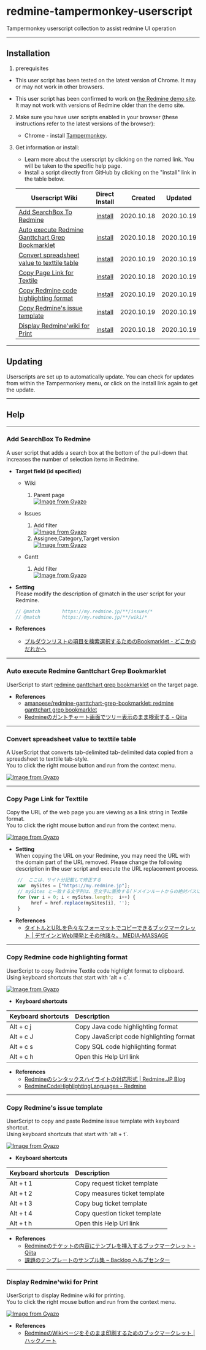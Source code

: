 # redmine-tampermonkey-userscript

Tampermonkey userscript collection to assist redmine UI operation

----

## Installation

1. prerequisites  

* This user script has been tested on the latest version of Chrome. It may or may not work in other browsers.  

* This user script has been confirmed to work on [the Redmine demo site](https://my.redmine.jp/demo/). It may not work with versions of Redmine older than the demo site.

2. Make sure you have user scripts enabled in your browser (these instructions refer to the latest versions of the browser):  

	* Chrome - install [Tampermonkey](https://tampermonkey.net/?ext=dhdg&browser=chrome).

3. Get information or install:
	* Learn more about the userscript by clicking on the named link. You will be taken to the specific help page.
	* Install a script directly from GitHub by clicking on the "install" link in the table below.  

	| Userscript Wiki                        | Direct<br>Install | Created    | Updated     |
	|----------------------------------------|:------------------:|----------:|:----------:|
	| [Add SearchBox To Redmine][asr-help]   | [install][asr-raw] | 2020.10.18 | 2020.10.19|
    | [Auto execute Redmine Ganttchart Grep Bookmarklet][aer-help]| [install][aer-raw] | 2020.10.18 | 2020.10.19|
    | [Convert spreadsheet value to texttile table][csv-help] | [install][csv-raw] | 2020.10.19 | 2020.10.19| 
    | [Copy Page Link for Textile][cpl-help] | [install][cpl-raw] | 2020.10.18 | 2020.10.19|
    | [Copy Redmine code highlighting format][crc-help] | [install][crc-raw] | 2020.10.19 | 2020.10.19|    
    | [Copy Redmine's issue template][cri-help] | [install][cri-raw] | 2020.10.19 | 2020.10.19|
    | [Display Redmine'wiki for Print][drw-help] | [install][drw-raw] | 2020.10.18 | 2020.10.19|

[asr-help]: #Add-SearchBox-To-Redmine
[aer-help]: #Auto-execute-Redmine-Ganttchart-Grep-Bookmarklet
[crc-help]: #Copy-Redmine-code-highlighting-format
[cri-help]: #Copy-Redmine's-issue-template
[cpl-help]: #Copy-Page-Link-for-Textile
[csv-help]: #Convert-spreadsheet-value-to-texttile-table
[drw-help]: #Display-Redmine'wiki-for-Print

[asr-raw]: https://github.com/kemsakurai/redmine-tampermonkey-userscript/raw/main/userscripts/add-search-box-to-redmine.user.js
[aer-raw]: https://github.com/kemsakurai/redmine-tampermonkey-userscript/raw/main/userscripts/auto-execute-redmine-ganttchart-grep-bookmarklet.user.js
[csv-raw]: https://github.com/kemsakurai/redmine-tampermonkey-userscript/raw/main/userscripts/convert-spreatsheetvalue-to-texttile-table.user.js
[crc-raw]: https://github.com/kemsakurai/redmine-tampermonkey-userscript/raw/main/userscripts/copy-redmine-code-highlighting-format.user.js
[cpl-raw]: https://github.com/kemsakurai/redmine-tampermonkey-userscript/raw/main/userscripts/copy-page-link-for-textile.user.js
[cri-raw]: https://github.com/kemsakurai/redmine-tampermonkey-userscript/raw/main/userscripts/copy-redmine-issue-template.user.js
[drw-raw]: https://github.com/kemsakurai/redmine-tampermonkey-userscript/raw/main/userscripts/display-redmine-wiki-for-print.user.js

----

## Updating  

Userscripts are set up to automatically update. You can check for updates from within the Tampermonkey menu, or click on the install link again to get the update.  

----

## Help  

----

### Add SearchBox To Redmine  

A user script that adds a search box at the bottom of the pull-down that increases the number of selection items in Redmine.  

* **Target field (id specified)**    
    * Wiki  
        1. Parent page  
        [![Image from Gyazo](https://i.gyazo.com/7b1c925250854b02c1233c996950518f.png)](https://gyazo.com/7b1c925250854b02c1233c996950518f)

    * Issues
        1. Add filter  
        [![Image from Gyazo](https://i.gyazo.com/1514cc05b72303bb5203c6c23228ea45.png)](https://gyazo.com/1514cc05b72303bb5203c6c23228ea45)    
        2. Assignee,Category,Target version  
        [![Image from Gyazo](https://i.gyazo.com/d6aa0f2f27a36b71ad61f36b5f41caa0.png)](https://gyazo.com/d6aa0f2f27a36b71ad61f36b5f41caa0)

    * Gantt
        1. Add filter  
        [![Image from Gyazo](https://i.gyazo.com/725dac5d433571d80b96acd78bdc7684.png)](https://gyazo.com/725dac5d433571d80b96acd78bdc7684)  

* **Setting**  
    Please modify the description of @match in the user script for your Redmine.  
    ```javascript
    // @match        https://my.redmine.jp/**/issues/*
    // @match        https://my.redmine.jp/**/wiki/*
    ```

* **References**  
    * [プルダウンリストの項目を検索選択するためのBookmarklet - どこかのだれかへ](https://tepp.hatenablog.jp/entry/2017/04/05/215756)  

----

### Auto execute Redmine Ganttchart Grep Bookmarklet  

UserScript to start [redmine ganttchart grep bookmarklet](https://github.com/amanoese/redmine-ganttchart-grep-bookmarklet) on the target page.

* **References**  
    * [amanoese/redmine-ganttchart-grep-bookmarklet: redmine ganttchart grep bookmarklet](https://github.com/amanoese/redmine-ganttchart-grep-bookmarklet)
    * [Redmineのガントチャート画面でツリー表示のまま検索する - Qiita](https://qiita.com/amanoese/items/edcc2226a6d52cc9598a)   

----   

### Convert spreadsheet value to texttile table

A UserScript that converts tab-delimited tab-delimited data copied from a spreadsheet to texttile tab-style.  
You to click the right mouse button and run from the context menu.  

[![Image from Gyazo](https://i.gyazo.com/b328a436452fcf6d0416dc5e4face80b.gif)](https://gyazo.com/b328a436452fcf6d0416dc5e4face80b)  


----

### Copy Page Link for Texttile  

Copy the URL of the web page you are viewing as a link string in Textile format.  
You to click the right mouse button and run from the context menu.  

[![Image from Gyazo](https://i.gyazo.com/0508f12918ec783877318ec0f679c6c6.gif)](https://gyazo.com/0508f12918ec783877318ec0f679c6c6)  

* **Setting**  
When copying the URL on your Redmine, you may need the URL with the domain part of the URL removed.
Please change the following description in the user script and execute the URL replacement process.
```javascript
    //  ここは、サイト分記載して修正する
    var  mySites = ["https://my.redmine.jp"];
    // mySites と一致する文字列は、空文字に置換する(ドメインルートからの絶対パスにしたい)
    for (var i = 0; i < mySites.length;  i++) {
         href = href.replace(mySites[i], '');
    }
```

* **References**  
    * [タイトルとURLを色々なフォーマットでコピーできるブックマークレット | デザインとWeb開発とその他諸々。 MEDIA-MASSAGE](https://media-massage.net/blog/linkbookmarklet/)

----

### Copy Redmine code highlighting format  

UserScript to copy Redmine Textile code highlight format to clipboard.  
Using keyboard shortcuts that start with ʻalt + c`.

[![Image from Gyazo](https://i.gyazo.com/dd47bc1d2d6b7586289884dea548d5c2.gif)](https://gyazo.com/dd47bc1d2d6b7586289884dea548d5c2)    

* **Keyboard shortcuts**  

|Keyboard shortcuts|Description|
|:-----------------|:----------|
|Alt + c j|Copy Java code highlighting format|
|Alt + c J|Copy JavaScript code highlighting format|
|Alt + c s|Copy SQL code highlighting format|
|Alt + c h|Open this Help Url link|

* **References**
    * [Redmineのシンタックスハイライトの対応形式 | Redmine.JP Blog](http://blog.redmine.jp/articles/syntax-hilight/)    
    * [RedmineCodeHighlightingLanguages - Redmine](https://www.redmine.org/projects/redmine/wiki/RedmineCodeHighlightingLanguages)  

----

### Copy Redmine's issue template

UserScript to copy and paste Redmine issue template with keyboard shortcut.  
Using keyboard shortcuts that start with ʻalt + t`.

[![Image from Gyazo](https://i.gyazo.com/8c63b096d907b18e28a6cb0e96f7160d.gif)](https://gyazo.com/8c63b096d907b18e28a6cb0e96f7160d)

* **Keyboard shortcuts**  

|Keyboard shortcuts|Description|
|:-----------------|:----------|
|Alt + t 1|Copy request ticket template|
|Alt + t 2|Copy measures ticket template|
|Alt + t 3|Copy bug ticket template|
|Alt + t 4|Copy question ticket template|
|Alt + t h|Open this Help Url link|

* **References**
    * [Redmineのチケットの内容にテンプレを挿入するブックマークレット - Qiita](https://qiita.com/YoshikiIto/items/d10ed4c9c02a14c48ee7)
    * [課題のテンプレートのサンプル集 – Backlog ヘルプセンター](https://support-ja.backlog.com/hc/ja/articles/360036146353-%E8%AA%B2%E9%A1%8C%E3%81%AE%E3%83%86%E3%83%B3%E3%83%97%E3%83%AC%E3%83%BC%E3%83%88%E3%81%AE%E3%82%B5%E3%83%B3%E3%83%97%E3%83%AB%E9%9B%86)  

----

### Display Redmine'wiki for Print

UserScript to display Redmine wiki for printing.  
You to click the right mouse button and run from the context menu.  

[![Image from Gyazo](https://i.gyazo.com/015dfbc4be75fcc5803c993d0e54dc8a.gif)](https://gyazo.com/015dfbc4be75fcc5803c993d0e54dc8a)  

* **References**  
    * [RedmineのWikiページをそのまま印刷するためのブックマークレット | ハックノート](https://hacknote.jp/archives/10621/)


### 
